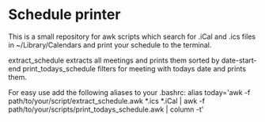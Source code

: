 # Schedule printer
This is a small repository for awk scripts which search for .iCal and .ics files in ~/Library/Calendars and print your schedule to the terminal.

extract_schedule extracts all meetings and prints them sorted by date-start-end
print_todays_schedule filters for meeting with todays date and prints them.

For easy use add the following aliases to your .bashrc:
alias today='awk -f path/to/your/script/extract_schedule.awk *.ics *.iCal | awk -f path/to/your/scripts/print_todays_schedule.awk | column -t'

